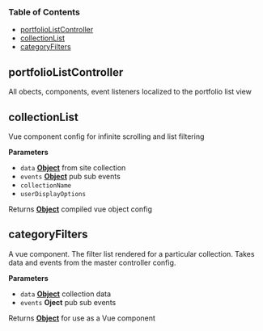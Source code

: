 <!-- Generated by documentation.js. Update this documentation by updating the source code. -->

### Table of Contents

-   [portfolioListController](#portfoliolistcontroller)
-   [collectionList](#collectionlist)
-   [categoryFilters](#categoryfilters)

## portfolioListController

All obects, components, event listeners localized to the portfolio list view

## collectionList

Vue component config for infinite scrolling
and list filtering

**Parameters**

-   `data` **[Object](https://developer.mozilla.org/en-US/docs/Web/JavaScript/Reference/Global_Objects/Object)** from site collection
-   `events` **[Object](https://developer.mozilla.org/en-US/docs/Web/JavaScript/Reference/Global_Objects/Object)** pub sub events
-   `collectionName`  
-   `userDisplayOptions`  

Returns **[Object](https://developer.mozilla.org/en-US/docs/Web/JavaScript/Reference/Global_Objects/Object)** compiled vue object config

## categoryFilters

A vue component. The filter list rendered for a
particular collection. Takes data and events from the
master controller config.

**Parameters**

-   `data` **[Object](https://developer.mozilla.org/en-US/docs/Web/JavaScript/Reference/Global_Objects/Object)** collection data
-   `events` **Oject** pub sub events

Returns **[Object](https://developer.mozilla.org/en-US/docs/Web/JavaScript/Reference/Global_Objects/Object)** for use as a Vue component
